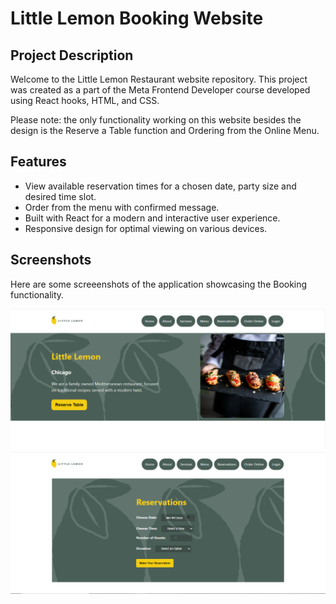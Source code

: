 # Little Lemon Booking Website

## Project Description

Welcome to the Little Lemon Restaurant website repository. This project was created as a part of the Meta Frontend Developer course developed using React hooks, HTML, and CSS.

Please note: the only functionality working on this website besides the design is the Reserve a Table function and Ordering from the Online Menu.

## Features

- View available reservation times for a chosen date, party size and desired time slot.
- Order from the menu with confirmed message.
- Built with React for a modern and interactive user experience.
- Responsive design for optimal viewing on various devices.

## Screenshots
Here are some screeenshots of the application showcasing the Booking functionality.

![little lemon website table booking](/src/images/github-home.png)
![little lemon website table booking](/src/images/github-reserve.png)

